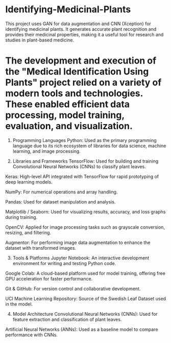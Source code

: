 # Identifying-Medicinal-Plants
This project uses  GAN for data augmentation and CNN (Xception) for identifying medicinal plants. It generates accurate plant recognition and provides their medicinal properties, making it a useful tool for research and studies in plant-based medicine.
# The development and execution of the "Medical Identification Using Plants" project relied on a variety of modern tools and technologies. These enabled efficient data processing, model training, evaluation, and visualization.

1. Programming Languages
Python: Used as the primary programming language due to its rich ecosystem of libraries for data science, machine learning, and image processing.

2. Libraries and Frameworks
TensorFlow: Used for building and training Convolutional Neural Networks (CNNs) to classify plant leaves.

Keras: High-level API integrated with TensorFlow for rapid prototyping of deep learning models.

NumPy: For numerical operations and array handling.

Pandas: Used for dataset manipulation and analysis.

Matplotlib / Seaborn: Used for visualizing results, accuracy, and loss graphs during training.

OpenCV: Applied for image processing tasks such as grayscale conversion, resizing, and filtering.

Augmentor: For performing image data augmentation to enhance the dataset with transformed images.

3. Tools & Platforms
Jupyter Notebook: An interactive development environment for writing and testing Python code.

Google Colab: A cloud-based platform used for model training, offering free GPU acceleration for faster performance.

Git & GitHub: For version control and collaborative development.

UCI Machine Learning Repository: Source of the Swedish Leaf Dataset used in the model.

4. Model Architecture
Convolutional Neural Networks (CNNs): Used for feature extraction and classification of plant leaves.

Artificial Neural Networks (ANNs): Used as a baseline model to compare performance with CNNs.

